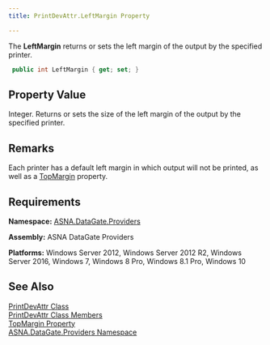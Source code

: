 ```yaml
---
title: PrintDevAttr.LeftMargin Property

---
```


The **LeftMargin** returns or sets the left margin of the output by the specified printer.

```cs
 public int LeftMargin { get; set; }
```

## Property Value

Integer. Returns or sets the size of the left margin of the output by the specified printer. 
## Remarks

Each printer has a default left margin in which output will not be printed, as well as a [TopMargin](print-dev-attr-class-top-margin-property.html) property.
## Requirements

**Namespace:** [ ASNA.DataGate.Providers](datagate-providers-namespace.html) 

**Assembly:** ASNA DataGate Providers

**Platforms:** Windows Server 2012, Windows Server 2012 R2, Windows Server 2016, Windows 7, Windows 8 Pro, Windows 8.1 Pro, Windows 10
## See Also


[PrintDevAttr Class](print-dev-attr-class.html)
      <br />
[PrintDevAttr Class Members](print-dev-attr-members.html)
      <br />
[TopMargin Property](print-dev-attr-class-top-margin-property.html)
      <br />
[ASNA.DataGate.Providers Namespace](datagate-providers-namespace.html)

